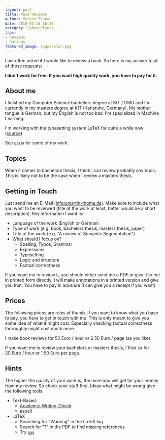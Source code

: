 ```yaml
---
layout: post
title: Paid Reviews
author: Martin Thoma
date: 2016-03-15 16:15
category: Cyberculture
tags:
- Reviews
- Ratings
featured_image: logos/star.png
---
```

I am often asked if I would like to review a book. So here is my answer to
all of those requests:

**I don't work for free. If you want high quality work, you have to pay for it.**


## About me

I finished my Computer Science bachelors degree at KIT / CMU and I'm currently
in my masters degree at KIT (Karlsruhe, Germany). My mother tongue is German,
but my English is not too bad. I'm specialized in Machine Learning.

I'm working with the typesetting system LaTeX for quite a while now
([source](https://github.com/MartinThoma/LaTeX-examples/)).

See [arxiv](http://arxiv.org/a/thoma_m_1.html) for some of my work.


## Topics

When it comes to bachelors thesis, I think I can review probably any topic.
This is likely not to be the case when I review a masters thesis.


## Getting in Touch

Just send me an E-Mail (info@martin-thoma.de). Make sure to include what you
want to be reviewed (title of the work at least, better would be a short
description). Key information I want is:

* Language of the work (English or German)
* Type of work (e.g. book, bachelors thesis, masters thesis, paper)
* Title of the work (e.g. "A review of Semantic Segmentation")
* What should I focus on?
    * Spelling, Typos, Grammar
    * Expressions
    * Typesetting
    * Logic and structure
    * Factual correctness

If you want me to review it, you should either send me a PDF or give it to me
in printed form directly. I will make annotations in a printed version and give
you that. You have to pay in advance (I can give you a receipt if you want).


## Prices

The following prices are rules of thumb. If you want to know what you have to
pay, you have to get in touch with me. This is only meant to give you some
idea of what it might cost. Especially checking factual correctness thoroughly
might cost much more.

I make book reviews for 50&nbsp;Euro&nbsp;/&nbsp;hour or
2.50&nbsp;Euro&nbsp;/&nbsp;page (as you like).

If you want me to review your bachelors or masters thesis, I'll do
so for 30&nbsp;Euro&nbsp;/&nbsp;hour or 1.50&nbsp;Euro&nbsp;per&nbsp;page.


## Hints

The higher the quality of your work is, the more you will get for your money
from my review. So check your stuff first. Ideas what might be wrong give the
following tools

* Text-Based:
    * [Academic-Writing-Check](https://github.com/devd/Academic-Writing-Check)
    * aspell
* LaTeX
    * Searching for "Warning" in the LaTeX log
    * Search for "?" in the PDF to find missing references
    * Try [`nag`](http://tex.stackexchange.com/q/117751/5645)
